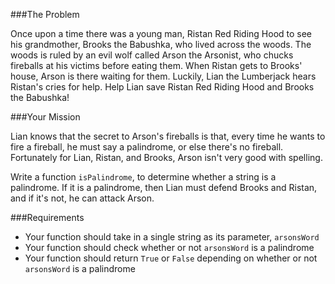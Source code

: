 ###The Problem

Once upon a time there was a young man, Ristan Red Riding Hood to see his grandmother, Brooks the Babushka, who lived across the woods. The woods is ruled by an evil wolf called Arson the Arsonist, who chucks fireballs at his victims before eating them. When Ristan gets to Brooks' house, Arson is there waiting for them. Luckily, Lian the Lumberjack hears Ristan's cries for help. Help Lian save Ristan Red Riding Hood and Brooks the Babushka!

###Your Mission

Lian knows that the secret to Arson's fireballs is that, every time he wants to fire a fireball, he must say a palindrome, or else there's no fireball. Fortunately for Lian, Ristan, and Brooks, Arson isn't very good with spelling. 

Write a function `isPalindrome`, to determine whether a string is a palindrome. If it is a palindrome, then Lian must defend Brooks and Ristan, and if it's not, he can attack Arson. 

###Requirements

 - Your function should take in a single string as its parameter, `arsonsWord`
 - Your function should check whether or not `arsonsWord` is a palindrome
 - Your function should return `True` or `False` depending on whether or not `arsonsWord` is a palindrome
